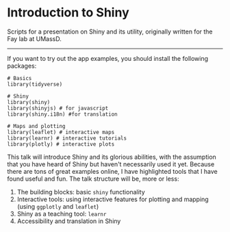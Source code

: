 # Introduction to Shiny

Scripts for a presentation on Shiny and its utility, originally written for the Fay lab at UMassD.

***

If you want to try out the app examples, you should install the following packages:

```{r}
# Basics
library(tidyverse)

# Shiny
library(shiny)
library(shinyjs) # for javascript 
library(shiny.i18n) #for translation

# Maps and plotting
library(leaflet) # interactive maps
library(learnr) # interactive tutorials
library(plotly) # interactive plots
```

This talk will introduce Shiny and its glorious abilities, with the assumption that you have heard of Shiny but haven't necessarily used it yet. Because there are tons of great examples online, I have highlighted tools that I have found useful and fun. The talk structure will be, more or less:
1. The building blocks: basic `shiny` functionality
2. Interactive tools: using interactive features for plotting and mapping (using `ggplotly` and `leaflet`)
3. Shiny as a teaching tool: `learnr` 
4. Accessibility and translation in Shiny
